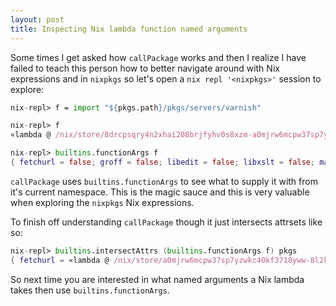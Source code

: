 ```yaml
---
layout: post
title: Inspecting Nix lambda function named arguments
---
```


Some times I get asked how `callPackage` works and then I realize I have failed to teach this person how to better navigate around with Nix expressions and in `nixpkgs` so let's open a `nix repl '<nixpkgs>'` session to explore:

```nix
nix-repl> f = import "${pkgs.path}/pkgs/servers/varnish"

nix-repl> f
«lambda @ /nix/store/8drcpsqry4n2xhai208brjfyhv0s8xzm-a0mjrw6mcpw37sp7yzwkc40kf3718yww-8l2kzla1qx0iksya6pnx5ixm7zc2z49w-nixpkgs-965c944/pkgs/servers/varnish/default.nix:1:1»

nix-repl> builtins.functionArgs f
{ fetchurl = false; groff = false; libedit = false; libxslt = false; makeWrapper = false; ncurses = false; pcre = false; pkgconfig = false; python = false; pythonPackages = false; readline = false; stdenv = false; }
```

`callPackage` uses `builtins.functionArgs` to see what to supply it with from it's current namespace. This is the magic sauce and this is very valuable when exploring the `nixpkgs` Nix expressions.

To finish off understanding `callPackage` though it just intersects attrsets like so:

```nix
nix-repl> builtins.intersectAttrs (builtins.functionArgs f) pkgs
{ fetchurl = «lambda @ /nix/store/a0mjrw6mcpw37sp7yzwkc40kf3718yww-8l2kzla1qx0iksya6pnx5ixm7zc2z49w-nixpkgs-965c944/pkgs/build-support/fetchurl/default.nix:38:1»; groff = «derivation /nix/store/zmv1aadh26njgxr5jwzgzyqwch4vpaz9-groff-1.22.3.drv»; libedit = «derivation /nix/store/znngmjzm7cb3vcli6574kvfwv2v05qk4-libedit-20160903-3.1.drv»; libxslt = «derivation /nix/store/l7ydwp52j6rq75zr9bh4x69lc8f8w3i3-libxslt-1.1.29.drv»; makeWrapper = «derivation /nix/store/ml1arp76zl0p1khfn1d3bj9s2mbbfsnz-hook.drv»; ncurses = «derivation /nix/store/dis752dbllygrjb8ql4fwdzxm4l7mzy0-ncurses-6.0-20171125.drv»; pcre = «derivation /nix/store/56v16nr7llsphz4v9p86d6hc74f48gml-pcre-8.41.drv»; pkgconfig = «derivation /nix/store/0iv24kmnrf7x56jk03hz9qs0fhzkkl5w-pkg-config-0.29.2.drv»; python = «derivation /nix/store/c0la0fgiq55j801mrda90vhjjapjr8jh-python-2.7.14.drv»; pythonPackages = { ... }; readline = «derivation /nix/store/nk9kflnhpgxqzsdkyxmwcs4sg9ac44wf-readline-6.3p08.drv»; stdenv = «derivation /nix/store/i8nz0gpadq8khdcrimjagmragkdxld00-stdenv.drv»; }
```

So next time you are interested in what named arguments a Nix lambda takes then use `builtins.functionArgs`.
